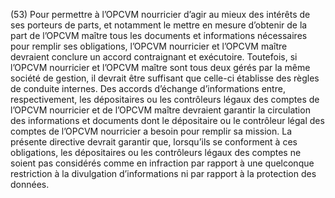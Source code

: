 (53) Pour permettre à l’OPCVM nourricier d’agir au mieux des intérêts de ses porteurs de parts, et notamment le mettre en mesure d’obtenir de la part de l’OPCVM maître tous les documents et informations nécessaires pour remplir ses obligations, l’OPCVM nourricier et l’OPCVM maître devraient conclure un accord contraignant et exécutoire. Toutefois, si l’OPCVM nourricier et l’OPCVM maître sont tous deux gérés par la même société de gestion, il devrait être suffisant que celle-ci établisse des règles de conduite internes. Des accords d’échange d’informations entre, respectivement, les dépositaires ou les contrôleurs légaux des comptes de l’OPCVM nourricier et de l’OPCVM maître devraient garantir la circulation des informations et documents dont le dépositaire ou le contrôleur légal des comptes de l’OPCVM nourricier a besoin pour remplir sa mission. La présente directive devrait garantir que, lorsqu’ils se conforment à ces obligations, les dépositaires ou les contrôleurs légaux des comptes ne soient pas considérés comme en infraction par rapport à une quelconque restriction à la divulgation d’informations ni par rapport à la protection des données.